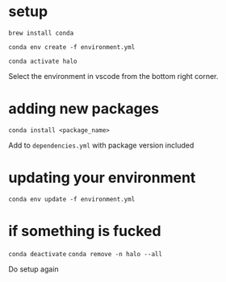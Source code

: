 # setup

`brew install conda`

`conda env create -f environment.yml`

`conda activate halo`

Select the environment in vscode from the bottom right corner.

# adding new packages

`conda install <package_name>`

Add to `dependencies.yml` with package version included

# updating your environment

`conda env update -f environment.yml`

# if something is fucked

`conda deactivate`
`conda remove -n halo --all`

Do setup again
 